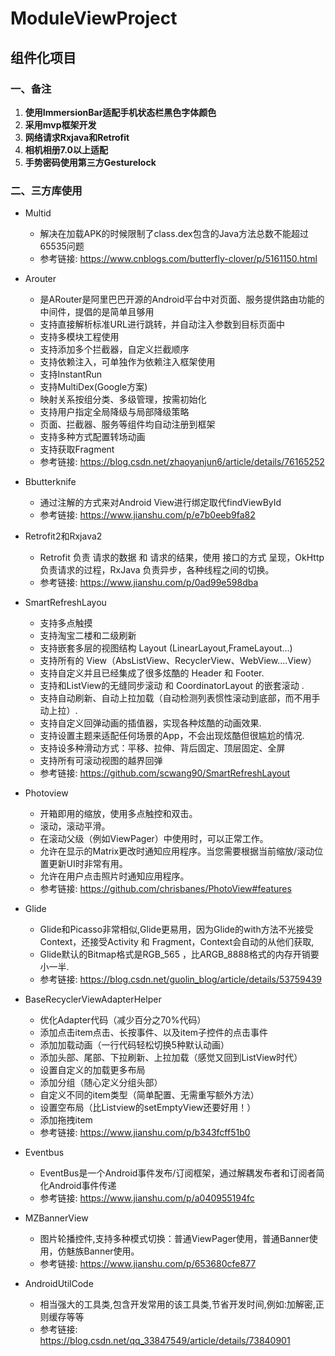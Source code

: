 # ModuleViewProject

## 组件化项目
### 一、备注
1. **使用ImmersionBar适配手机状态栏黑色字体颜色**
2. **采用mvp框架开发**
3. **网络请求Rxjava和Retrofit**
4. **相机相册7.0以上适配**
5. **手势密码使用第三方Gesturelock**

### 二、三方库使用

 * Multid
    * 解决在加载APK的时候限制了class.dex包含的Java方法总数不能超过65535问题
    * 参考链接: https://www.cnblogs.com/butterfly-clover/p/5161150.html


* Arouter
    * 是ARouter是阿里巴巴开源的Android平台中对页面、服务提供路由功能的中间件，提倡的是简单且够用
    * 支持直接解析标准URL进行跳转，并自动注入参数到目标页面中
    * 支持多模块工程使用
    * 支持添加多个拦截器，自定义拦截顺序
    * 支持依赖注入，可单独作为依赖注入框架使用
    * 支持InstantRun
    * 支持MultiDex(Google方案)
    * 映射关系按组分类、多级管理，按需初始化
    * 支持用户指定全局降级与局部降级策略
    * 页面、拦截器、服务等组件均自动注册到框架
    * 支持多种方式配置转场动画
    * 支持获取Fragment
    * 参考链接: https://blog.csdn.net/zhaoyanjun6/article/details/76165252


* Bbutterknife
    * 通过注解的方式来对Android View进行绑定取代findViewById
    * 参考链接: https://www.jianshu.com/p/e7b0eeb9fa82


* Retrofit2和Rxjava2
    * Retrofit 负责 请求的数据 和 请求的结果，使用 接口的方式 呈现，OkHttp 负责请求的过程，RxJava 负责异步，各种线程之间的切换。
    * 参考链接: https://www.jianshu.com/p/0ad99e598dba


* SmartRefreshLayou
    * 支持多点触摸
    * 支持淘宝二楼和二级刷新
    * 支持嵌套多层的视图结构 Layout (LinearLayout,FrameLayout...)
    * 支持所有的 View（AbsListView、RecyclerView、WebView....View）
    * 支持自定义并且已经集成了很多炫酷的 Header 和 Footer.
    * 支持和ListView的无缝同步滚动 和 CoordinatorLayout 的嵌套滚动 .
    * 支持自动刷新、自动上拉加载（自动检测列表惯性滚动到底部，而不用手动上拉）.
    * 支持自定义回弹动画的插值器，实现各种炫酷的动画效果.
    * 支持设置主题来适配任何场景的App，不会出现炫酷但很尴尬的情况.
    * 支持设多种滑动方式：平移、拉伸、背后固定、顶层固定、全屏
    * 支持所有可滚动视图的越界回弹
    * 参考链接: https://github.com/scwang90/SmartRefreshLayout

* Photoview
    * 开箱即用的缩放，使用多点触控和双击。
    * 滚动，滚动平滑。
    * 在滚动父级（例如ViewPager）中使用时，可以正常工作。
    * 允许在显示的Matrix更改时通知应用程序。当您需要根据当前缩放/滚动位置更新UI时非常有用。
    * 允许在用户点击照片时通知应用程序。
    * 参考链接: https://github.com/chrisbanes/PhotoView#features


*  Glide
    * Glide和Picasso非常相似,Glide更易用，因为Glide的with方法不光接受Context，还接受Activity 和 Fragment，Context会自动的从他们获取,
    * Glide默认的Bitmap格式是RGB_565 ，比ARGB_8888格式的内存开销要小一半.
    * 参考链接: https://blog.csdn.net/guolin_blog/article/details/53759439


* BaseRecyclerViewAdapterHelper
    * 优化Adapter代码（减少百分之70%代码）
    * 添加点击item点击、长按事件、以及item子控件的点击事件
    * 添加加载动画（一行代码轻松切换5种默认动画）
    * 添加头部、尾部、下拉刷新、上拉加载（感觉又回到ListView时代）
    * 设置自定义的加载更多布局
    * 添加分组（随心定义分组头部）
    * 自定义不同的item类型（简单配置、无需重写额外方法）
    * 设置空布局（比Listview的setEmptyView还要好用！）
    * 添加拖拽item
    * 参考链接: https://www.jianshu.com/p/b343fcff51b0


* Eventbus
    * EventBus是一个Android事件发布/订阅框架，通过解耦发布者和订阅者简化Android事件传递
    * 参考链接: https://www.jianshu.com/p/a040955194fc


* MZBannerView
    * 图片轮播控件,支持多种模式切换：普通ViewPager使用，普通Banner使用，仿魅族Banner使用。
    * 参考链接: https://www.jianshu.com/p/653680cfe877


* AndroidUtilCode
    * 相当强大的工具类,包含开发常用的该工具类,节省开发时间,例如:加解密,正则缓存等等
    * 参考链接: https://blog.csdn.net/qq_33847549/article/details/73840901